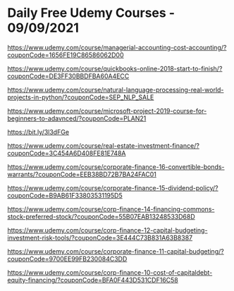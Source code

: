 # Daily Free Udemy Courses - 09/09/2021

https://www.udemy.com/course/managerial-accounting-cost-accounting/?couponCode=1656FE19C86586062D00
https://www.udemy.com/course/quickbooks-online-2018-start-to-finish/?couponCode=DE3FF30BBDFBA60A4ECC
https://www.udemy.com/course/natural-language-processing-real-world-projects-in-python/?couponCode=SEP_NLP_SALE
https://www.udemy.com/course/microsoft-project-2019-course-for-beginners-to-adavnced/?couponCode=PLAN21
https://bit.ly/3l3dFGe
https://www.udemy.com/course/real-estate-investment-finance/?couponCode=3C454A6D408FE81E748A
https://www.udemy.com/course/corporate-finance-16-convertible-bonds-warrants/?couponCode=EEB38BD72B7BA24FAC01
https://www.udemy.com/course/corporate-finance-15-dividend-policy/?couponCode=B9AB61F33803531195D5
https://www.udemy.com/course/corp-finance-14-financing-commons-stock-preferred-stock/?couponCode=55B07EAB13248533D68D
https://www.udemy.com/course/corp-finance-12-capital-budgeting-investment-risk-tools/?couponCode=3E444C73B831A63B8387
https://www.udemy.com/course/corporate-finance-11-capital-budgeting/?couponCode=9700EE99FB230084C3DD
https://www.udemy.com/course/corp-finance-10-cost-of-capitaldebt-equity-financing/?couponCode=BFA0F443D531CDF16C58
